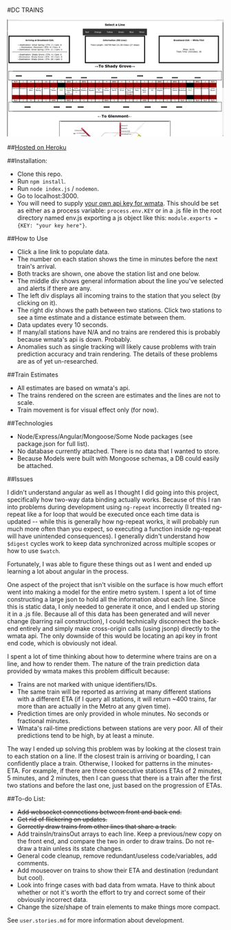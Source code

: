 #DC TRAINS

![Image of Trains](appdone.png)

##[Hosted on Heroku](https://dc-trains.herokuapp.com/)

##Installation:

*  Clone this repo.
*  Run `npm install`.
*  Run `node index.js` / `nodemon`.
*  Go to localhost:3000.
*  You will need to supply [your own api key for wmata](https://developer.wmata.com/).  This should be set as either as a process variable: `process.env.KEY` or in a .js file in the root directory named env.js exporting a js object like this:  `module.exports = {KEY: "your key here"}`.

##How to Use

*  Click a line link to populate data.
*  The number on each station shows the time in minutes before the next train's arrival.  
*  Both tracks are shown, one above the station list and one below.
*  The middle div shows general information about the line you've selected and alerts if there are any.
*  The left div displays all incoming trains to the station that you select (by clicking on it).
*  The right div shows the path between two stations.  Click two stations to see a time estimate and a distance estimate between them.
*  Data updates every 10 seconds.
*  If many/all stations have N/A and no trains are rendered this is probably because wmata's api is down.  Probably.
*  Anomalies such as single tracking will likely cause problems with train prediction accuracy and train rendering.  The details of these problems are as of yet un-researched.

##Train Estimates

*  All estimates are based on wmata's api.
*  The trains rendered on the screen are estimates and the lines are not to scale.  
*  Train movement is for visual effect only (for now).

##Technologies

*  Node/Express/Angular/Mongoose/Some Node packages (see package.json for full list).
*  No database currently attached. There is no data that I wanted to store.
*  Because Models were built with Mongoose schemas, a DB could easily be attached.

##Issues

I didn't understand angular as well as I thought I did going into this project, specifically how two-way data binding actually works.  Because of this I ran into problems during development using `ng-repeat` incorrectly (I treated ng-repeat like a for loop that would be executed once each time data is updated -- while this is generally how ng-repeat works, it will probably run much more often than you expect, so executing a function inside ng-repeat will have unintended consequences). I generally didn't understand how `$digest` cycles work to keep data synchronized across multiple scopes or how to use `$watch`.

Fortunately, I was able to figure these things out as I went and ended up learning a lot about angular in the process.  

One aspect of the project that isn't visible on the surface is how much effort went into making a model for the entire metro system.  I spent a lot of time constructing a large json to hold all the information about each line.  Since this is static data, I only needed to generate it once, and I ended up storing it in a .js file.  Because all of this data has been generated and will never change (barring rail construction), I could technically disconnect the back-end entirely and simply make cross-origin calls (using jsonp) directly to the wmata api.  The only downside of this would be locating an api key in front end code, which is obviously not ideal.

I spent a lot of time thinking about how to determine where trains are on a line, and how to render them.  The nature of the train prediction data provided by wmata makes this problem difficult because:

*  Trains are not marked with unique identifiers/IDs.
*  The same train will be reported as arriving at many different stations with a different ETA (if I query all stations, it will return ~400 trains, far more than are actually in the Metro at any given time).
*  Prediction times are only provided in whole minutes.  No seconds or fractional minutes.
*  Wmata's rail-time predictions between stations are very poor.  All of their predictions tend to be high, by at least a minute.

The way I ended up solving this problem was by looking at the closest train to each station on a line.  If the closest train is arriving or boarding, I can confidently place a train.  Otherwise, I looked for patterns in the minutes-ETA.  For example, if there are three consecutive stations ETAs of 2 minutes, 5 minutes, and 2 minutes, then I can guess that there is a train after the first two stations and before the last one, just based on the progression of ETAs.


##To-do List:

*  ~~Add websocket connections between front and back end.~~
*  ~~Get rid of flickering on updates.~~
*  ~~Correctly draw trains from other lines that share a track.~~
*  Add trainsIn/trainsOut arrays to each line.  Keep a previous/new copy on the front end, and compare the two in order to draw trains.  Do not re-draw a train unless its state changes.
*  General code cleanup, remove redundant/useless code/variables, add comments.
*  Add mouseover on trains to show their ETA and destination (redundant but cool).
*  Look into fringe cases with bad data from wmata.  Have to think about whether or not it's worth the effort to try and correct some of their obviously incorrect data.
*  Change the size/shape of train elements to make things more compact.


See `user.stories.md` for more information about development.
